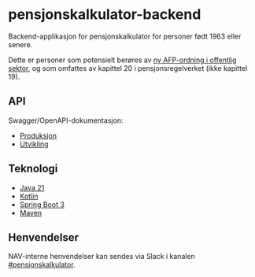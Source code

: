 # pensjonskalkulator-backend

Backend-applikasjon for pensjonskalkulator for personer født 1963 eller senere.

Dette er personer som potensielt berøres av [ny AFP-ordning i offentlig sektor](https://www.nav.no/afp-offentlig-livsvarig), og som omfattes av kapittel 20 i pensjonsregelverket (ikke kapittel 19).

## API

Swagger/OpenAPI-dokumentasjon:

* [Produksjon](https://pensjonskalkulator-backend.intern.nav.no/swagger-ui/index.html)
* [Utvikling](https://pensjonskalkulator-backend.intern.dev.nav.no/swagger-ui/index.html)

## Teknologi

* [Java 21](https://openjdk.org/projects/jdk/21/)
* [Kotlin](https://kotlinlang.org/)
* [Spring Boot 3](https://spring.io/projects/spring-boot)
* [Maven](https://maven.apache.org/)

## Henvendelser

NAV-interne henvendelser kan sendes via Slack i kanalen [#pensjonskalkulator](https://nav-it.slack.com/archives/C04M46SPSRL).
